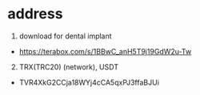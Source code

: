 # address
1. download for dental implant

- https://terabox.com/s/1BBwC_anH5T9j19GdW2u-Tw

2. TRX(TRC20) (network), USDT
- TVR4XkG2CCja18WYj4cCA5qxPJ3ffaBJUi


